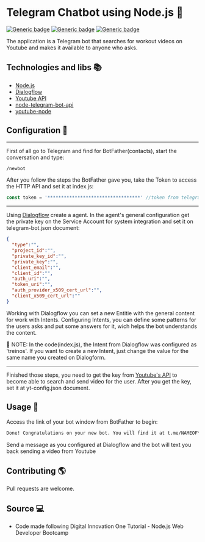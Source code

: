 # Telegram Chatbot using Node.js :robot:

[![Generic badge](https://img.shields.io/badge/runtime-Node.js-green.svg)](https://nodejs.org)
[![Generic badge](https://img.shields.io/badge/platform-Dialogform-orange.svg)](https://dialogflow.cloud.google.com/)
[![Generic badge](https://img.shields.io/badge/API-Youtube-red.svg)](https://developers.google.com/youtube/v3/quickstart/nodejs)



The application is a Telegram bot that searches for workout videos on Youtube and makes it available to anyone who asks.

## Technologies and libs :books:

- [Node.js](https://nodejs.org)
- [Dialogflow](https://dialogflow.cloud.google.com/)
- [Youtube API](https://developers.google.com/youtube/v3/quickstart/nodejs)
- [node-telegram-bot-api](https://www.npmjs.com/package/node-telegram-bot-api)
- [youtube-node](https://www.npmjs.com/package/youtube-node)

## Configuration :wrench:

-----

First of all go to Telegram and find for BotFather(contacts), start the conversation and type:
 ```bash
 /newbot
  ```
After you follow the steps the BotFather gave you, take the Token to access the HTTP API and set it at index.js:
```javascript
const token = '**********************************' //token from telegram
```
-----

Using [Dialogflow](https://dialogflow.cloud.google.com/) create a agent. In the agent's general configuration get the private key on the Service Account for system integration and set it on telegram-bot.json document:
```json
{
  "type":"",
  "project_id":"",
  "private_key_id":"", 
  "private_key":"",
  "client_email":"",
  "client_id":"",
  "auth_uri":"",
  "token_uri":"",
  "auth_provider_x509_cert_url":"", 
  "client_x509_cert_url":""
}
```

Working with Dialogflow you can set a new Entitie with the general content for work with Intents. Configuring Intents, you can define some patterns for the users asks and put some answers for it, wich helps the bot understands the content.

:incoming_envelope: NOTE: In the code(index.js), the Intent from Dialogflow was configured as 'treinos'. If you want to create a new Intent, just change the value for the same name you created on Dialogform.

-----
Finished those steps, you need to get the key from [Youtube's API](https://developers.google.com/youtube/v3/quickstart/nodejs) to become able to search and send video for the user. After you get the key, set it at yt-config.json document.

## Usage :key:
Access the link of your bot window from BotFather to begin:
```bash
Done! Congratulations on your new bot. You will find it at t.me/NAMEOFYOURBOT_bot.
```
Send a message as you configured at Dialogflow and the bot will text you back sending a video from Youtube

## Contributing :earth_americas:
Pull requests are welcome. 

## Source :computer:
- Code made following Digital Innovation One Tutorial - Node.js Web Developer Bootcamp
